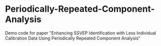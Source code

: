 # Periodically-Repeated-Component-Analysis
Demo code for paper "Enhancing SSVEP Identification with Less Individual Calibration Data Using Periodically Repeated Component Analysis"
